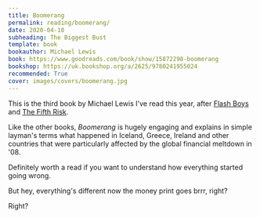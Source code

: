 ```yaml
---
title: Boomerang
permalink: reading/boomerang/
date: 2020-04-10
subheading: The Biggest Bust
template: book
bookauthor: Michael Lewis
book: https://www.goodreads.com/book/show/15872298-boomerang
bookshop: https://uk.bookshop.org/a/2625/9780241955024
recommended: True
cover: images/covers/boomerang.jpg
---
```


This is the third book by Michael Lewis I've read this year, after [Flash Boys](https://www.jacquescorbytuech.com/reading/flash-boys.html) and [The Fifth Risk](https://www.jacquescorbytuech.com/reading/the-fifth-risk.html).

Like the other books, *Boomerang* is hugely engaging and explains in simple layman's terms what happened in Iceland, Greece, Ireland and other countries that were particularly affected by the global financial meltdown in '08.

Definitely worth a read if you want to understand how everything started going wrong.

But hey, everything's different now the money print goes brrr, right?

Right?